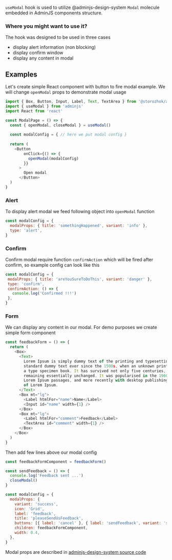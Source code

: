 `useModal` hook is used to utilize @adminjs-design-system `Modal` molecule embedded in AdminJS components structure.

### Where you might want to use it?

The hook was designed to be used in three cases
* display alert information (non blocking)
* display confirm window
* display any content in modal

## Examples

Let's create simple React component with button to fire modal example.
We will change `openModal` props to demonstrate modal usage

```javascript
import { Box, Button, Input, Label, Text, TextArea } from '@storozhok/adminjs-design-system'
import { useModal } from 'adminjs'
import React from 'react'

const ModalPage = () => {
  const { openModal, closeModal } = useModal()  
  
  const modalConfig = { // here we put modal config }
  
  return (
    <Button
        onClick={() => {
          openModal(modalConfig)
        }}
      >
        Open modal
      </Button>
  )
}
```

### Alert

To display alert modal we feed following object into `openModal` function

```javascript
const modalConfig = {
  modalProps: { title: 'somethingHappened', variant: 'info' },
  type: 'alert',
}
```

### Confirm

Confirm modal require function `confirmAction` which will be fired after confirm, so example config can look like this

```javascript
const modalConfig = {
 modalProps: { title: 'areYouSureToDoThis', variant: 'danger' },
 type: 'confirm',
 confirmAction: () => {
   console.log('Confirmed !!!')
 },
}
```

### Form
We can display any content in our modal. For demo purposes we create simple form component


```javascript
const feedbackForm = () => {
  return (
    <Box>
      <Text>
        Lorem Ipsum is simply dummy text of the printing and typesetting industry. Lorem Ipsum has been the industry's
        standard dummy text ever since the 1500s, when an unknown printer took a galley of type and scrambled it to make
        a type specimen book. It has survived not only five centuries, but also the leap into electronic typesetting,
        remaining essentially unchanged. It was popularised in the 1960s with the release of Letraset sheets containing
        Lorem Ipsum passages, and more recently with desktop publishing software like Aldus PageMaker including versions
        of Lorem Ipsum.
      </Text>
      <Box mt="lg">
        <Label htmlFor="name">Name</Label>
        <Input id="name" width={1} />
      </Box>
      <Box mt="lg">
        <Label htmlFor="comment">Feedback</Label>
        <TextArea id="comment" width={1} />
      </Box>
    </Box>
  )
}

```

Then add few lines above our modal config

```javascript
const feedbackFormComponent = feedbackForm()

const sendFeedback = () => {
  console.log('Feedback sent ...')
  closeModal()
}

const modalConfig = {
  modalProps: {
    variant: 'success',
    icon: 'Grid',
    label: 'feedback',
    title: 'pleaseSendUsFeedback',
    buttons: [{ label: 'cancel' }, { label: 'sendFeedback', variant: 'success', onClick: sendFeedback }],
    children: feedbackFormComponent,
    width: 0.4,
  },
}
```

Modal props are described in 
[adminjs-design-system source code](https://github.com/SoftwareBrothers/adminjs-design-system/tree/master/src/molecules/modal)

